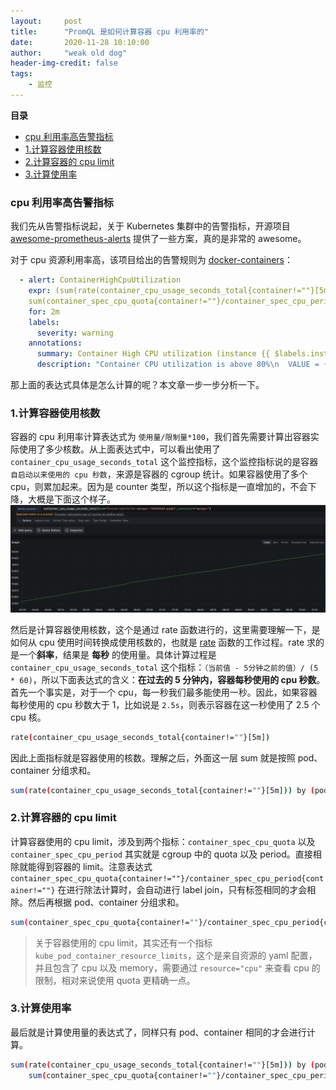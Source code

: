 ```yaml
---
layout:     post
title:      "PromQL 是如何计算容器 cpu 利用率的"
date:       2020-11-28 10:10:00
author:     "weak old dog"
header-img-credit: false
tags:
    - 监控
---
```


**目录**
- [cpu 利用率高告警指标](#cpu-利用率高告警指标)
- [1.计算容器使用核数](#1计算容器使用核数)
- [2.计算容器的 cpu limit](#2计算容器的-cpu-limit)
- [3.计算使用率](#3计算使用率)


### cpu 利用率高告警指标
我们先从告警指标说起，关于 Kubernetes 集群中的告警指标，开源项目 [awesome-prometheus-alerts](https://github.com/samber/awesome-prometheus-alerts) 提供了一些方案，真的是非常的 awesome。

对于 cpu 资源利用率高，该项目给出的告警规则为 [docker-containers](https://samber.github.io/awesome-prometheus-alerts/rules#docker-containers)：
```yaml
  - alert: ContainerHighCpuUtilization
    expr: (sum(rate(container_cpu_usage_seconds_total{container!=""}[5m])) by (pod, container) / 
    sum(container_spec_cpu_quota{container!=""}/container_spec_cpu_period{container!=""}) by (pod, container) * 100) > 80
    for: 2m
    labels:
      severity: warning
    annotations:
      summary: Container High CPU utilization (instance {{ $labels.instance }})
      description: "Container CPU utilization is above 80%\n  VALUE = {{ $value }}\n  LABELS = {{ $labels }}"
```
那上面的表达式具体是怎么计算的呢？本文章一步一步分析一下。

### 1.计算容器使用核数
容器的 cpu 利用率计算表达式为 `使用量/限制量*100`，我们首先需要计算出容器实际使用了多少核数。从上面表达式中，可以看出使用了 `container_cpu_usage_seconds_total` 这个监控指标，这个监控指标说的是容器`自启动以来使用的 cpu 秒数`，来源是容器的 cgroup 统计。如果容器使用了多个 cpu，则累加起来。因为是 counter 类型，所以这个指标是一直增加的，不会下降，大概是下面这个样子。
![java-javascript](/pics/container-cpu-seconds.png)

然后是计算容器使用核数，这个是通过 rate 函数进行的，这里需要理解一下，是如何从 cpu 使用时间转换成使用核数的，也就是 [rate](https://prometheus.io/docs/prometheus/latest/querying/functions/#rate) 函数的工作过程。rate 求的是一个**斜率**，结果是 **每秒** 的使用量。具体计算过程是 `container_cpu_usage_seconds_total` 这个指标：`（当前值 - 5分钟之前的值）/ (5 * 60)`，所以下面表达式的含义：**在过去的 5 分钟内，容器每秒使用的 cpu 秒数**。首先一个事实是，对于一个 cpu，每一秒我们最多能使用一秒。因此，如果容器每秒使用的 cpu 秒数大于 1，比如说是 `2.5s`，则表示容器在这一秒使用了 2.5 个 cpu 核。
```sh
rate(container_cpu_usage_seconds_total{container!=""}[5m])
```
因此上面指标就是容器使用的核数。理解之后，外面这一层 sum 就是按照 pod、container 分组求和。

```sh
sum(rate(container_cpu_usage_seconds_total{container!=""}[5m])) by (pod, container)
```

### 2.计算容器的 cpu limit
计算容器使用的 cpu limit，涉及到两个指标：`container_spec_cpu_quota` 以及 `container_spec_cpu_period` 其实就是 cgroup 中的 quota 以及 period。直接相除就能得到容器的 limit。注意表达式 `container_spec_cpu_quota{container!=""}/container_spec_cpu_period{container!=""}` 在进行除法计算时，会自动进行 label join，只有标签相同的才会相除。然后再根据 pod、container 分组求和。
```sh
sum(container_spec_cpu_quota{container!=""}/container_spec_cpu_period{container!=""}) by (pod, container)
```

> 关于容器使用的 cpu limit，其实还有一个指标 `kube_pod_container_resource_limits`，这个是来自资源的 yaml 配置，并且包含了 cpu 以及 memory，需要通过 `resource="cpu"` 来查看 cpu 的限制，相对来说使用 quota 更精确一点。

### 3.计算使用率
最后就是计算使用量的表达式了，同样只有 pod、container 相同的才会进行计算。
```sh
sum(rate(container_cpu_usage_seconds_total{container!=""}[5m])) by (pod, container) / 
    sum(container_spec_cpu_quota{container!=""}/container_spec_cpu_period{container!=""}) by (pod, container)
```